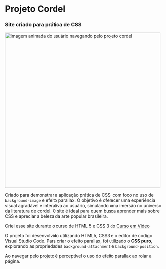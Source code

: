 # Projeto Cordel
### Site criado para prática de CSS

<p align="left">
  <img width="500" src="https://github.com/user-attachments/assets/0c69da26-0b36-48ca-b873-c19b1fc971ab" alt="imagem animada do usuário navegando pelo projeto cordel" />
</p>

<p>
  Criado para demonstrar a aplicação prática de CSS, com foco no uso de <code>background-image</code> e efeito parallax.
  O objetivo é oferecer uma experiência visual agradável e interativa ao usuário, simulando uma imersão no universo da literatura de cordel.
  O site é ideal para quem busca aprender mais sobre CSS e apreciar a beleza da arte popular brasileira.
</p>
<p>Criei esse site durante o curso de HTML 5 e CSS 3 do <a href="https://www.cursoemvideo.com">Curso em Video</a></p>
<p>
  O projeto foi desenvolvido utilizando HTML5, CSS3 e o editor de código Visual Studio Code. Para criar o efeito parallax,
  foi utilizado o <strong>CSS puro</strong>, explorando as propriedades <code>background-attachment</code> e <code>background-position</code>.
</p>
<p>Ao navegar pelo projeto é perceptível o uso do efeito parallax ao rolar a página.</p>
